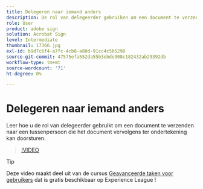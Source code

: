 ```yaml
---
title: Delegeren naar iemand anders
description: De rol van delegeerder gebruiken om een document te verzenden naar een tussenpersoon die het document vervolgens kan doorsturen ter ondertekening
role: User
product: adobe sign
solution: Acrobat Sign
level: Intermediate
thumbnail: 17366.jpg
exl-id: b9d7c6f4-a7fc-4cb8-a80d-91cc4c5b5298
source-git-commit: 47575efa552da55b3ebde308c182432ab29392db
workflow-type: tm+mt
source-wordcount: '71'
ht-degree: 0%

---
```


# Delegeren naar iemand anders

Leer hoe u de rol van delegeerder gebruikt om een document te verzenden naar een tussenpersoon die het document vervolgens ter ondertekening kan doorsturen.

>[!VIDEO](https://video.tv.adobe.com/v/17366?hidetitle=true)

>[!TIP]
>
>Deze video maakt deel uit van de cursus [Geavanceerde taken voor gebruikers](https://experienceleague.adobe.com/?recommended=Sign-U-1-2020.3) dat is gratis beschikbaar op Experience League !
